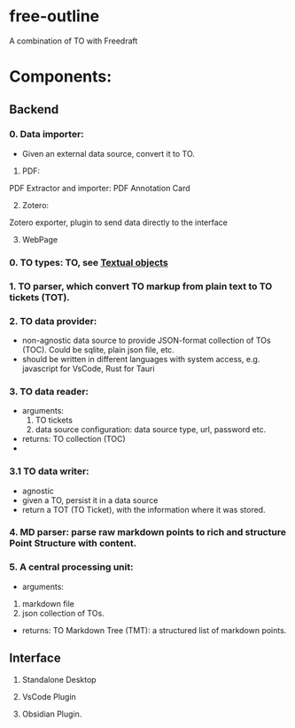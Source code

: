 # free-outline
A combination of TO with Freedraft

# Components:

## Backend

### 0. Data importer: 
- Given an external data source, convert it to TO.

1. PDF:

PDF Extractor and importer: PDF Annotation Card

2. Zotero:

Zotero exporter, plugin to send data directly to the interface

3. WebPage



### 0. TO types: TO, see [Textual objects](https://textual-object.com/)



### 1. TO parser, which convert TO markup from plain text to TO tickets (TOT).

### 2. TO data provider: 
  - non-agnostic data source to provide JSON-format collection of TOs (TOC). Could be sqlite, plain json file, etc.
  - should be written in different languages with system access, e.g. javascript for VsCode, Rust for Tauri

### 3. TO data reader:
  - arguments: 
    1. TO tickets
    2. data source configuration: data source type, url, password etc.
  - returns: TO collection (TOC)
  - 
### 3.1 TO data writer:
  - agnostic
  - given a TO, persist it in a data source
  - return a TOT (TO Ticket), with the information where it was stored. 

### 4. MD parser: parse raw markdown points to rich and structure Point Structure with content.

### 5. A central processing unit: 
  - arguments: 
  1. markdown file
  2. json collection of TOs. 
  - returns: TO Markdown Tree (TMT): a structured list of markdown points.

## Interface

1. Standalone Desktop

2. VsCode Plugin

3. Obsidian Plugin.
